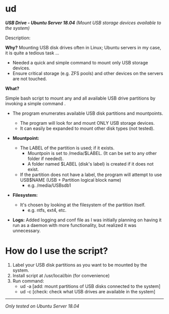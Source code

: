 # ud
<b>*USB Drive - Ubuntu Server 18.04*</b>
*(Mount USB storage devices available to the system)*

Description:

<b>Why?</b>
Mounting USB disk drives often in Linux; Ubuntu servers in my case, it is quite a tedious task ...
	
 - Needed a quick and simple command to mount only USB storage devices.
 - Ensure critical storage (e.g. ZFS pools) and other devices on the servers are not touched.
	
<b>What?</b>
	
Simple bash script to mount any and all available USB drive partitions by invoking a simple command <wd>.
  
 - The program enumerates available USB disk partitions and mountpoints.
      - The program will look for and mount ONLY USB storage devices.
      - It can easily be expanded to mount other disk types (not tested).
 - <b>Mountpoint:</b> 
     - The LABEL of the partition is used; if it exists.
     	- Mountpoin is set to /media/$LABEL.  (It can be set to any other folder if needed).
     	- A folder named $LABEL (disk's label) is created if it does not exist.
     - If the partition does not have a label, the program will attempt to use USB$NAME (USB + Partition logical block name)
     	- e.g. /media/USBsdb1
 - <b>Filesystem:</b> 
     - It's chosen by looking at the filesystem of the partition itself.
     	- e.g. ntfs, ext4, etc.
	
 - <b>Logs:</b> Added logging and conf file as I was initially planning on having it run as a daemon with more functionality, but realized it was unnecessary.

	
# How do I use the script?

1. Label your USB disk partitions as you want to be mounted by the system.
2. Install script at /usr/local/bin (for convenience)
3. Run command:
	- ud -a [add: 	mount partitions of USB disks connected to the system]
	- ud -c [check:	check what USB drives are available in the system]

-----
*Only tested on Ubuntu Server 18.04*
